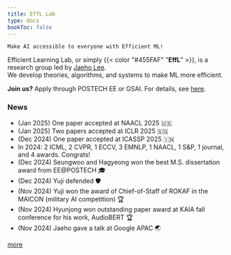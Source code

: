 ```yaml
---
title: EffL Lab
type: docs
bookToc: false
---
```


<style>
	.updown {
    	border: 10px solid white;
        width: 0.1px;
        height: 150px;
    }
</style>

`Make AI accessible to everyone with Efficient ML!`

Efficient Learning Lab, or simply {{< color "#455FAF" "**EffL**" >}}, is a research group led by [Jaeho Lee](https://jaeho-lee.github.io).  
We develop theories, algorithms, and systems to make ML more efficient.

**Join us?** Apply through POSTECH EE or GSAI. For details, see [here](/docs/how-to-join/graduate/).

### **News**
- (Jan 2025) One paper accepted at NAACL 2025 🇺🇸
- (Jan 2025) Two papers accepted at ICLR 2025 🇸🇬
- (Dec 2024) One paper accepted at ICASSP 2025 🇮🇳
- In 2024: 2 ICML, 2 CVPR, 1 ECCV, 3 EMNLP, 1 NAACL, 1 S&P, 1 journal, and 4 awards. Congrats!
- (Dec 2024) Seungwoo and Hagyeong won the best M.S. dissertation award from EE@POSTECH 🎓
- (Dec 2024) Yuji defended 🛡️
- (Nov 2024) Yuji won the award of Chief-of-Staff of ROKAF in the MAICON (military AI competition) 🏆
- (Nov 2024) Hyunjong won outstanding paper award at KAIA fall conference for his work, AudioBERT 🏆
- (Nov 2024) Jaeho gave a talk at Google APAC 🌏

 [more](/olds/)
